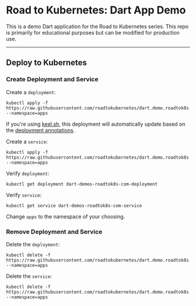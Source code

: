 # Road to Kubernetes: Dart App Demo

This is a demo Dart application for the Road to Kubernetes series. This repo is primarily for educational purposes but can be modified for production use.


----

## Deploy to Kubernetes

### Create Deployment and Service
Create a `deployment`:
```
kubectl apply -f https://raw.githubusercontent.com/roadtokubernetes/dart.demo.roadtok8s.com/main/k8s/deployment.yaml --namespace=apps
```
If you're using [keel.sh](https://keel.sh), this deployment will automatically update based on the [deployment annotations](https://github.com/roadtokubernetes/dart.demo.roadtok8s.com/blob/main/k8s/deployment.yaml). 

Create a `service`:
```
kubectl apply -f https://raw.githubusercontent.com/roadtokubernetes/dart.demo.roadtok8s.com/main/k8s/service.yaml --namespace=apps
```


Verify `deployment`:

```
kubectl get deployment dart-demos-roadtok8s-com-deployment
```

Verify `service`:

```
kubectl get service dart-demos-roadtok8s-com-service
```

Change `apps` to the namespace of your choosing. 



### Remove Deployment and Service
Delete the `deployment`:
```
kubectl delete -f https://raw.githubusercontent.com/roadtokubernetes/dart.demo.roadtok8s.com/main/k8s/deployment.yaml --namespace=apps
```

Delete the `service`:
```
kubectl delete -f https://raw.githubusercontent.com/roadtokubernetes/dart.demo.roadtok8s.com/main/k8s/service.yaml --namespace=apps
```
